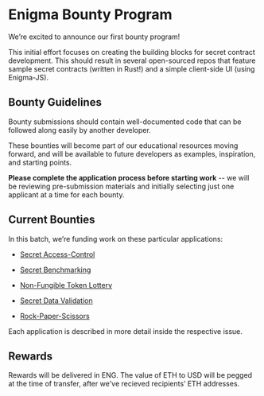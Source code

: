 
# Enigma Bounty Program

We’re excited to announce our first bounty program!

  
This initial effort focuses on creating the building blocks for secret contract development. 
This should result in several open-sourced repos that feature sample secret contracts (written in Rust!) and a simple client-side UI (using Enigma-JS).

## Bounty Guidelines

Bounty submissions should contain well-documented code that can be followed along easily by another developer.
  
These bounties will become part of our educational resources moving forward, and will be available to future developers as examples, inspiration, and starting points.

**Please complete the application process before starting work** -- we will be reviewing pre-submission materials and initially selecting just one applicant at a time for each bounty. 

## Current Bounties

In this batch, we’re funding work on these particular applications:

-   [Secret Access-Control](https://github.com/enigmampc/EnigmaBounties/issues/1)
    
-   [Secret Benchmarking](https://github.com/enigmampc/EnigmaBounties/issues/2)
    
-   [Non-Fungible Token Lottery](https://github.com/enigmampc/EnigmaBounties/issues/3)
    
-   [Secret Data Validation](https://github.com/enigmampc/EnigmaBounties/issues/4)
    
-   [Rock-Paper-Scissors](https://github.com/enigmampc/EnigmaBounties/issues/5)

Each application is described in more detail inside the respective issue. 

## Rewards

Rewards will be delivered in ENG. 
The value of ETH to USD will be pegged at the time of transfer, after we've recieved recipients’ ETH addresses.
